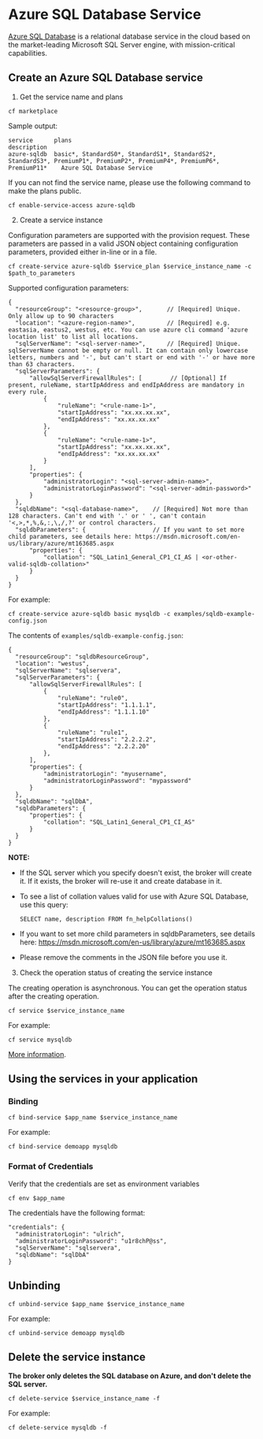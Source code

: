 # Azure SQL Database Service

[Azure SQL Database](https://azure.microsoft.com/en-us/documentation/articles/sql-database-technical-overview/) is a relational database service in the cloud based on the market-leading Microsoft SQL Server engine, with mission-critical capabilities.

## Create an Azure SQL Database service

1. Get the service name and plans

  ```
  cf marketplace
  ```

  Sample output:

  ```
  service      plans                                                                                                                      description
  azure-sqldb  basic*, StandardS0*, StandardS1*, StandardS2*, StandardS3*, PremiumP1*, PremiumP2*, PremiumP4*, PremiumP6*, PremiumP11*    Azure SQL Database Service
  ```

  If you can not find the service name, please use the following command to make the plans public.

  ```
  cf enable-service-access azure-sqldb
  ```

2. Create a service instance

  Configuration parameters are supported with the provision request. These parameters are passed in a valid JSON object containing configuration parameters, provided either in-line or in a file.

  ```
  cf create-service azure-sqldb $service_plan $service_instance_name -c $path_to_parameters
  ```

  Supported configuration parameters:

  ```
  {
    "resourceGroup": "<resource-group>",       // [Required] Unique. Only allow up to 90 characters
    "location": "<azure-region-name>",         // [Required] e.g. eastasia, eastus2, westus, etc. You can use azure cli command 'azure location list' to list all locations.
    "sqlServerName": "<sql-server-name>",      // [Required] Unique. sqlServerName cannot be empty or null. It can contain only lowercase letters, numbers and '-', but can't start or end with '-' or have more than 63 characters. 
    "sqlServerParameters": {
        "allowSqlServerFirewallRules": [        // [Optional] If present, ruleName, startIpAddress and endIpAddress are mandatory in every rule.
            {
                "ruleName": "<rule-name-1>",
                "startIpAddress": "xx.xx.xx.xx",
                "endIpAddress": "xx.xx.xx.xx"
            },
            {
                "ruleName": "<rule-name-1>",
                "startIpAddress": "xx.xx.xx.xx",
                "endIpAddress": "xx.xx.xx.xx"
            }
        ],
        "properties": {
            "administratorLogin": "<sql-server-admin-name>",
            "administratorLoginPassword": "<sql-server-admin-password>"
        }
    },
    "sqldbName": "<sql-database-name>",    // [Required] Not more than 128 characters. Can't end with '.' or ' ', can't contain '<,>,*,%,&,:,\,/,?' or control characters.
    "sqldbParameters": {                   // If you want to set more child parameters, see details here: https://msdn.microsoft.com/en-us/library/azure/mt163685.aspx
        "properties": {
            "collation": "SQL_Latin1_General_CP1_CI_AS | <or-other-valid-sqldb-collation>"
        }
    }
  }
  ```

  For example:

  ```
  cf create-service azure-sqldb basic mysqldb -c examples/sqldb-example-config.json
  ```

  The contents of `examples/sqldb-example-config.json`:

  ```
  {
    "resourceGroup": "sqldbResourceGroup",
    "location": "westus",
    "sqlServerName": "sqlservera",
    "sqlServerParameters": {
        "allowSqlServerFirewallRules": [
            {
                "ruleName": "rule0",
                "startIpAddress": "1.1.1.1",
                "endIpAddress": "1.1.1.10"
            },
            {
                "ruleName": "rule1",
                "startIpAddress": "2.2.2.2",
                "endIpAddress": "2.2.2.20"
            },
        ],
        "properties": {
            "administratorLogin": "myusername",
            "administratorLoginPassword": "mypassword"
        }
    },
    "sqldbName": "sqlDbA",
    "sqldbParameters": {
        "properties": {
            "collation": "SQL_Latin1_General_CP1_CI_AS"
        }
    }
  }
  ```

**NOTE:**

  * If the SQL server which you specify doesn't exist, the broker will create it. If it exists, the broker will re-use it and create database in it.

  * To see a list of collation values valid for use with Azure SQL Database, use this query:

    ```
    SELECT name, description FROM fn_helpCollations()
    ```

  * If you want to set more child parameters in sqldbParameters, see details here: https://msdn.microsoft.com/en-us/library/azure/mt163685.aspx

  * Please remove the comments in the JSON file before you use it.

3. Check the operation status of creating the service instance

  The creating operation is asynchronous. You can get the operation status after the creating operation.

  ```
  cf service $service_instance_name
  ```

  For example:

  ```
  cf service mysqldb
  ```

[More information](http://docs.cloudfoundry.org/devguide/services/managing-services.html#create).

## Using the services in your application

### Binding

  ```
  cf bind-service $app_name $service_instance_name
  ```

  For example:

  ```
  cf bind-service demoapp mysqldb
  ```

### Format of Credentials

  Verify that the credentials are set as environment variables

  ```
  cf env $app_name
  ```

  The credentials have the following format:

  ```
  "credentials": {
    "administratorLogin": "ulrich",
    "administratorLoginPassword": "u1r8chP@ss",
    "sqlServerName": "sqlservera",
    "sqldbName": "sqlDbA"
  }

  ```

## Unbinding

  ```
  cf unbind-service $app_name $service_instance_name
  ```

  For example:

  ```
  cf unbind-service demoapp mysqldb
  ```

## Delete the service instance

  **The broker only deletes the SQL database on Azure, and don't delete the SQL server.**

  ```
  cf delete-service $service_instance_name -f
  ```

  For example:

  ```
  cf delete-service mysqldb -f
  ```
